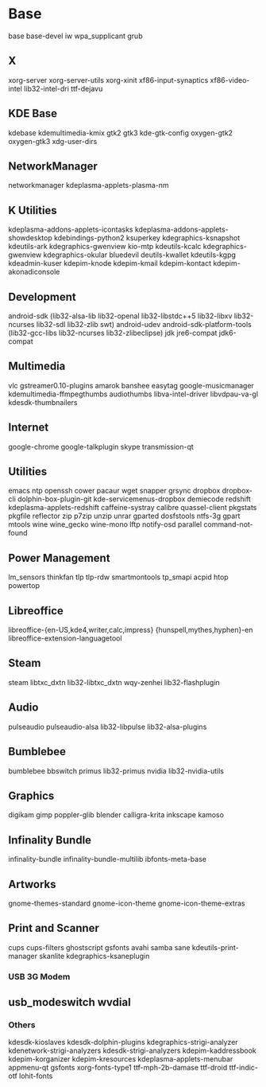 # Base
base base-devel iw wpa_supplicant grub

## X
xorg-server xorg-server-utils xorg-xinit xf86-input-synaptics xf86-video-intel lib32-intel-dri ttf-dejavu

## KDE Base
kdebase kdemultimedia-kmix gtk2 gtk3 kde-gtk-config oxygen-gtk2 oxygen-gtk3 xdg-user-dirs 

## NetworkManager
networkmanager kdeplasma-applets-plasma-nm

## K Utilities
kdeplasma-addons-applets-icontasks kdeplasma-addons-applets-showdesktop kdebindings-python2 ksuperkey kdegraphics-ksnapshot kdeutils-ark kdegraphics-gwenview kio-mtp kdeutils-kcalc kdegraphics-gwenview kdegraphics-okular bluedevil deutils-kwallet kdeutils-kgpg kdeadmin-kuser kdepim-knode kdepim-kmail kdepim-kontact kdepim-akonadiconsole

## Development
android-sdk (lib32-alsa-lib lib32-openal lib32-libstdc++5 lib32-libxv lib32-ncurses lib32-sdl lib32-zlib swt) android-udev android-sdk-platform-tools (lib32-gcc-libs lib32-ncurses lib32-zlibeclipse) jdk jre6-compat jdk6-compat

## Multimedia
vlc gstreamer0.10-plugins amarok banshee easytag google-musicmanager kdemultimedia-ffmpegthumbs audiothumbs libva-intel-driver libvdpau-va-gl kdesdk-thumbnailers 

## Internet
google-chrome google-talkplugin skype transmission-qt

## Utilities
emacs ntp openssh cower pacaur wget snapper grsync dropbox dropbox-cli dolphin-box-plugin-git kde-servicemenus-dropbox demiecode redshift kdeplasma-applets-redshift caffeine-systray calibre quassel-client pkgstats pkgfile reflector zip p7zip unzip unrar gparted dosfstools ntfs-3g gpart mtools wine wine_gecko wine-mono lftp notify-osd parallel command-not-found

## Power Management
lm_sensors thinkfan tlp tlp-rdw smartmontools tp_smapi acpid htop powertop

## Libreoffice
libreoffice-{en-US,kde4,writer,calc,impress} {hunspell,mythes,hyphen}-en libreoffice-extension-languagetool

## Steam
steam libtxc_dxtn lib32-libtxc_dxtn wqy-zenhei lib32-flashplugin

## Audio
pulseaudio pulseaudio-alsa lib32-libpulse lib32-alsa-plugins

## Bumblebee
bumblebee bbswitch primus lib32-primus nvidia lib32-nvidia-utils

## Graphics
digikam gimp poppler-glib blender calligra-krita inkscape kamoso

## Infinality Bundle
infinality-bundle infinality-bundle-multilib ibfonts-meta-base

## Artworks
gnome-themes-standard gnome-icon-theme gnome-icon-theme-extras

## Print and Scanner
cups cups-filters ghostscript gsfonts avahi samba sane kdeutils-print-manager skanlite kdegraphics-ksaneplugin

### USB 3G Modem
usb_modeswitch wvdial
-------------------------------------------------------------------------------------
### Others
kdesdk-kioslaves kdesdk-dolphin-plugins kdegraphics-strigi-analyzer kdenetwork-strigi-analyzers kdesdk-strigi-analyzers  kdepim-kaddressbook kdepim-korganizer kdepim-kresources kdeplasma-applets-menubar appmenu-qt gsfonts xorg-fonts-type1 ttf-mph-2b-damase ttf-droid ttf-indic-otf lohit-fonts